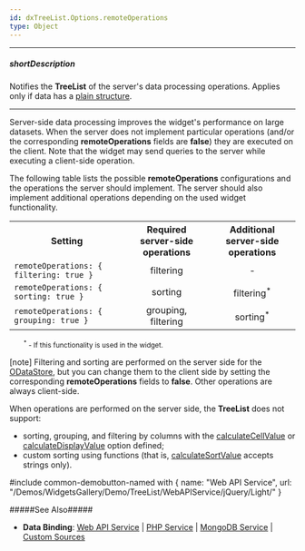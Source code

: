 ```yaml
---
id: dxTreeList.Options.remoteOperations
type: Object
---
```

---
##### shortDescription
Notifies the **TreeList** of the server's data processing operations. Applies only if data has a [plain structure](/Documentation/ApiReference/UI_Widgets/dxTreeList/Configuration/#dataStructure).

---
Server-side data processing improves the widget's performance on large datasets. When the server does not implement particular operations (and/or the corresponding **remoteOperations** fields are **false**) they are executed on the client. Note that the widget may send queries to the server while executing a client-side operation.

The following table lists the possible **remoteOperations** configurations and the operations the server should implement. The server should also implement additional operations depending on the used widget functionality. 

<div class="simple-table">
<table style="text-align:center">
 <tr>
    <th>Setting</th>
    <th>Required server-side operations</th>
    <th>Additional server-side operations</th>
 </tr>
  <tr>
    <td style="text-align:left; font-style:normal"><code>remoteOperations: { filtering: true }</code></td>
    <td>filtering</td>
    <td>-</td>
 </tr>
 <tr>
    <td style="text-align:left; font-style:normal"><code>remoteOperations: { sorting: true }</code></td>
    <td>sorting</td>
    <td>filtering<sup>*</sup></td>
 </tr>
 <tr>
    <td style="text-align:left; font-style:normal"><code>remoteOperations: { grouping: true }</code></td>
    <td>grouping, filtering</td>
    <td>sorting<sup>*</sup></td>
 </tr>
</table>
</div>

<div style="font-size:12px;margin-bottom:10px;margin-left:25px">
    <sup>*</sup> - If this functionality is used in the widget.<br />
</div>

[note] Filtering and sorting are performed on the server side for the [ODataStore](/Documentation/Guide/Widgets/TreeList/Data_Binding/OData_Service/), but you can change them to the client side by setting the corresponding **remoteOperations** fields to **false**. Other operations are always client-side.

When operations are performed on the server side, the **TreeList** does not support:

- sorting, grouping, and filtering by columns with the [calculateCellValue](/Documentation/ApiReference/UI_Widgets/dxTreeList/Configuration/columns/#calculateCellValue) or [calculateDisplayValue](/Documentation/ApiReference/UI_Widgets/dxTreeList/Configuration/columns/#calculateDisplayValue) option defined;
- custom sorting using functions (that is, [calculateSortValue](/Documentation/ApiReference/UI_Widgets/dxTreeList/Configuration/columns/#calculateSortValue) accepts strings only).

#include common-demobutton-named with {
    name: "Web API Service",
    url: "/Demos/WidgetsGallery/Demo/TreeList/WebAPIService/jQuery/Light/"
}

#####See Also#####
- **Data Binding**: [Web API Service](/Documentation/Guide/Widgets/TreeList/Data_Binding/Web_API_Service/) | [PHP Service](/Documentation/Guide/Widgets/TreeList/Data_Binding/PHP_Service/) | [MongoDB Service](/Documentation/Guide/Widgets/TreeList/Data_Binding/MongoDB_Service/) | [Custom Sources](/Documentation/Guide/Widgets/TreeList/Data_Binding/Custom_Sources/)